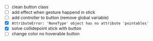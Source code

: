 * [ ] clean button class
* [ ] add effect when gesture happend in stick
* [ ] add controller to button (remove global variable)
* [x] `AttributeError: 'NoneType' object has no attribute 'pointables'`
* [x] solve collidepoint stick with button
* [ ] change color no hoverable button
